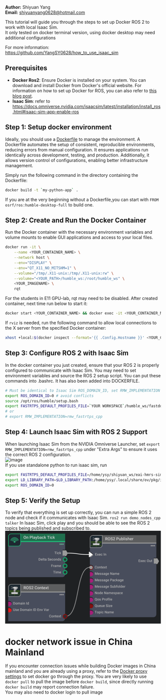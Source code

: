 **Author:** Shiyuan Yang  
**Email:** shiyuanyang0628@hotmail.com
 
This tutorial will guide you through the steps to set up Docker ROS 2 to work with local Isaac Sim.  
It only tested on docker terminal version, using docker desktop may need additional configurations

For more information: https://github.com/YangSY0628/how_to_use_isaac_sim

## Prerequisites

- **Docker Ros2**: Ensure Docker is installed on your system. You can download and install Docker from Docker's official website. For information on how to set up Docker for ROS, you can also refer to [this blog post](https://blog.csdn.net/zysss_/article/details/134125740?spm=1001.2101.3001.6661.1&utm_medium=distribute.pc_relevant_t0.none-task-blog-2%7Edefault%7EBlogCommendFromBaidu%7EPaidSort-1-134125740-blog-142616408.235%5Ev43%5Epc_blog_bottom_relevance_base4&depth_1-utm_source=distribute.pc_relevant_t0.none-task-blog-2%7Edefault%7EBlogCommendFromBaidu%7EPaidSort-1-134125740-blog-142616408.235%5Ev43%5Epc_blog_bottom_relevance_base4&utm_relevant_index=1).
- **Isaac Sim**: refer to https://docs.omniverse.nvidia.com/isaacsim/latest/installation/install_ros.html#isaac-sim-app-enable-ros

## Step 1: Setup docker environment 

Ideally, you should use a [Dockerfile](https://github.com/MohismLab/MohismLab_HomePage/tree/main/isaac_sim) to manage the environment. A Dockerfile automates the setup of consistent, reproducible environments, reducing errors from manual configuration. It ensures applications run identically across development, testing, and production. Additionally, it allows version control of configurations, enabling better infrastructure management.

Simply run the following command in the directory containing the Dockerfile:
```bash
docker build -t `my-python-app` .
```
If you are at the very beginning without a Dockerfile,you can start with `FROM osrf/ros:humble-desktop-full` to build one.

## Step 2: Create and Run the Docker Container

Run the Docker container with the necessary environment variables and volume mounts to enable GUI applications and access to your local files.

```bash
docker run -it \
    --name <YOUR_CONTAINER_NAME> \
    --network host \
    --env="DISPLAY" \
    --env="QT_X11_NO_MITSHM=1" \
    --volume="/tmp/.X11-unix:/tmp/.X11-unix:rw" \
    --volume="<YOUR_PATH>/humble_ws:/root/humble_ws" \
    <YOUR_IMAGENAME> \
    rqt
```
For the students in E11 GPU-lab, rqt may need to be disabled.
After created container, next time run below to start it:
```bash
docker start <YOUR_CONTAINER_NAME> && docker exec -it <YOUR_CONTAINER_NAME> /bin/bash
```
If `rviz` is needed, run the following command to allow local connections to the X server from the specified Docker container:
```bash
xhost +local:$(docker inspect --format='{{ .Config.Hostname }}' <YOUR_CONTAINER_NAME>) && docker start <YOUR_CONTAINER_NAME> && docker exec -it <YOUR_CONTAINER_NAME> /bin/bash
```
## Step 3: Configure ROS 2 with Isaac Sim
In the docker container you just created, ensure that your ROS 2 is properly configured to communicate with Isaac Sim. You may need to set environment variables and source the ROS 2 setup script. You can put these commands into .bashrc. It has also been added into DOCKERFILE.

```bash
# Must be identical to Isaac Sim ROS_DOMAIN_ID, set RMW_IMPLEMENTATION for Isaac Sim ros2 bridge
export ROS_DOMAIN_ID=0 # avoid conflicts
source /opt/ros/humble/setup.bash
export FASTRTPS_DEFAULT_PROFILES_FILE=`YOUR WORKSPACE`/humble_ws/fastdds.xml 
# or 
# export RMW_IMPLEMENTATION=rmw_fastrtps_cpp
```

## Step 4: Launch Isaac Sim with ROS 2 Support
When launching Isaac Sim from the NVIDIA Omniverse Launcher, set `export RMW_IMPLEMENTATION=rmw_fastrtps_cpp` under "Extra Args" to ensure it uses the correct ROS 2 configuration.  
![image](images/Screenshot%20from%202024-12-03%2016-53-35.png)  
If you use standalone python to run isaac sim, run
```bash
export FASTRTPS_DEFAULT_PROFILES_FILE=/home/ysy/shiyuan_ws/eai-hmrs-simulator/humble_ws/fastdds.xml
export LD_LIBRARY_PATH=$LD_LIBRARY_PATH:/home/ysy/.local/share/ov/pkg/isaac-sim-4.2.0/exts/omni.isaac.ros2_bridge/humble/lib
export ROS_DOMAIN_ID=0
```
## Step 5: Verify the Setup
To verify that everything is set up correctly, you can run a simple ROS 2 node and check if it communicates with Isaac Sim.
`ros2 run demo_nodes_cpp talker`
In Isaac Sim, click play and you should be able to see the ROS 2 topics being published and subscribed to. 
![image](images/tutorial_ros2_publisher.png)  
  
# docker network issue in China Mainland
If you encounter connection issues while building Docker images in China mainland and you are already using a proxy, refer to the [Docker proxy settings](https://docs.docker.com/engine/daemon/proxy/#daemon-configuration) to set docker go through the proxy.
You are very likely to use `docker pull` to pull the image before `docker build`, since directly running `docker build` may report connection faliure.  
You may also need to docker login to pull image 
